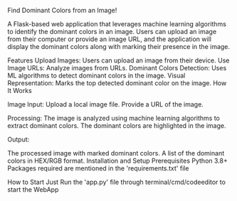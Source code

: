 Find Dominant Colors from an Image!

A Flask-based web application that leverages machine learning algorithms to identify the dominant colors in an image. Users can upload an image from their computer or provide an image URL, and the application will display the dominant colors along with marking their presence in the image.


Features
Upload Images: Users can upload an image from their device.
Use Image URLs: Analyze images from URLs.
Dominant Colors Detection: Uses ML algorithms to detect dominant colors in the image.
Visual Representation: Marks the top detected dominant color on the image.
How It Works


Image Input:
Upload a local image file.
Provide a URL of the image.


Processing:
The image is analyzed using machine learning algorithms to extract dominant colors.
The dominant colors are highlighted in the image.


Output:

The processed image with marked dominant colors.
A list of the dominant colors in HEX/RGB format.
Installation and Setup
Prerequisites
Python 3.8+
Packages required are mentioned in the 'requirements.txt' file


How to Start
Just Run the 'app.py' file through terminal/cmd/codeeditor to start the WebApp

